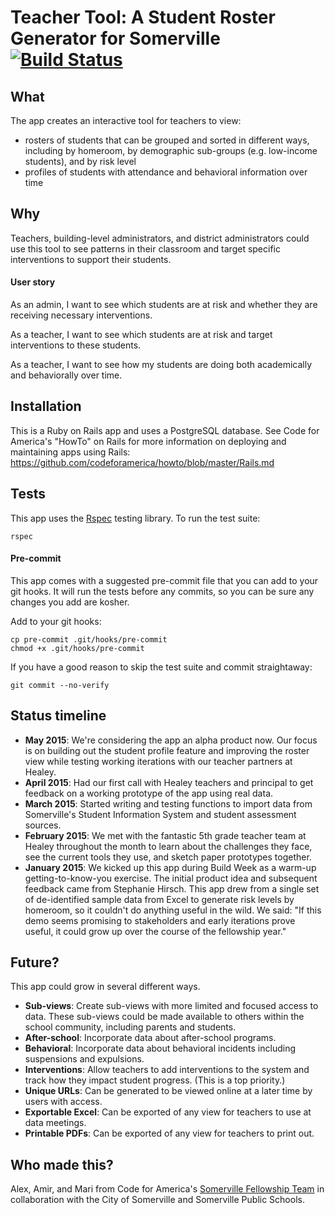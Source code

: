 # Teacher Tool: A Student Roster Generator for Somerville [![Build Status](https://travis-ci.org/codeforamerica/somerville-teacher-tool.svg?branch=master)][travis]
[travis]: https://travis-ci.org/codeforamerica/somerville-teacher-tool

## What
The app creates an interactive tool for teachers to view:

* rosters of students that can be grouped and sorted in different ways, including by homeroom, by demographic sub-groups (e.g. low-income students), and by risk level
* profiles of students with attendance and behavioral information over time

## Why
Teachers, building-level administrators, and district administrators could use this tool to see patterns in their classroom and target specific interventions to support their students. 

#### User story
As an admin, I want to see which students are at risk and whether they are receiving necessary interventions.

As a teacher, I want to see which students are at risk and target interventions to these students.

As a teacher, I want to see how my students are doing both academically and behaviorally over time.

## Installation
This is a Ruby on Rails app and uses a PostgreSQL database. See Code for America's "HowTo" on Rails for more information on deploying and maintaining apps using Rails: https://github.com/codeforamerica/howto/blob/master/Rails.md

## Tests
This app uses the [Rspec](https://www.relishapp.com/rspec/rspec-rails/v/3-2/docs) testing library. To run the test suite:

```
rspec
```

#### Pre-commit
This app comes with a suggested pre-commit file that you can add to your git hooks. It will run the tests before any commits, so you can be sure any changes you add are kosher.

Add to your git hooks: 

```
cp pre-commit .git/hooks/pre-commit
chmod +x .git/hooks/pre-commit 
```

If you have a good reason to skip the test suite and commit straightaway:

```
git commit --no-verify
```

## Status timeline

* __May 2015__:  We're considering the app an alpha product now. Our focus is on building out the student profile feature and improving the roster view while testing working iterations with our teacher partners at Healey.
* __April 2015__:  Had our first call with Healey teachers and principal to get feedback on a working prototype of the app using real data.
* __March 2015__:  Started writing and testing functions to import data from Somerville's Student Information System and student assessment sources.
* __February 2015__:  We met with the fantastic 5th grade teacher team at Healey throughout the month to learn about the challenges they face, see the current tools they use, and sketch paper prototypes together.
* __January 2015__: We kicked up this app during Build Week as a warm-up getting-to-know-you exercise. The initial product idea and subsequent feedback came from Stephanie Hirsch. This app drew from a single set of de-identified sample data from Excel to generate risk levels by homeroom, so it couldn't do anything useful in the wild. We said: "If this demo seems promising to stakeholders and early iterations prove useful, it could grow up over the course of the fellowship year."

## Future? 
This app could grow in several different ways.
* __Sub-views__:  Create sub-views with more limited and focused access to data. These sub-views could be made available to others within the school community, including parents and students. 
* __After-school__:  Incorporate data about after-school programs. 
* __Behavioral__:  Incorporate data about behavioral incidents including suspensions and expulsions. 
* __Interventions__:  Allow teachers to add interventions to the system and track how they impact student progress. (This is a top priority.)
* __Unique URLs__: Can be generated to be viewed online at a later time by users with access.
* __Exportable Excel__: Can be exported of any view for teachers to use at data meetings. 
* __Printable PDFs__: Can be exported of any view for teachers to print out. 

## Who made this?
Alex, Amir, and Mari from Code for America's [Somerville Fellowship Team](http://www.codeforamerica.org/governments/somerville/) in collaboration with the City of Somerville and Somerville Public Schools.
